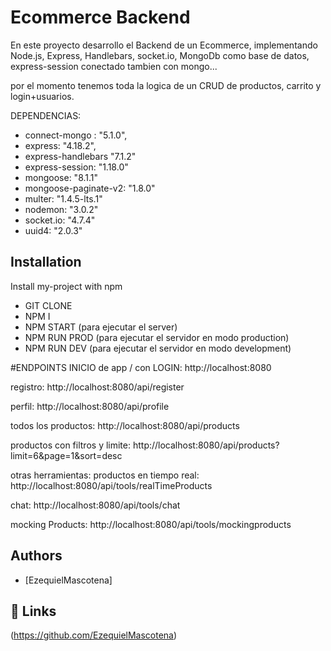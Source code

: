 
# Ecommerce Backend
En este proyecto desarrollo el Backend de un Ecommerce, implementando Node.js, Express, Handlebars, socket.io, MongoDb como base de datos, express-session conectado tambien con mongo...

por el momento tenemos toda la logica de un CRUD de productos, carrito y login+usuarios.


DEPENDENCIAS:
- connect-mongo : "5.1.0",
- express: "4.18.2",
- express-handlebars "7.1.2"
- express-session: "1.18.0"
- mongoose: "8.1.1"
- mongoose-paginate-v2: "1.8.0"
- multer: "1.4.5-lts.1"
- nodemon: "3.0.2"
- socket.io: "4.7.4"
- uuid4: "2.0.3"


## Installation

Install my-project with npm

- GIT CLONE
- NPM I
- NPM START (para ejecutar el server)
- NPM RUN PROD (para ejecutar el servidor en modo production)
- NPM RUN DEV (para ejecutar el servidor en modo development)

#ENDPOINTS
INICIO de app / con LOGIN:  http://localhost:8080

registro: http://localhost:8080/api/register

perfil: http://localhost:8080/api/profile

todos los productos: http://localhost:8080/api/products

productos con filtros y limite: http://localhost:8080/api/products?limit=6&page=1&sort=desc


otras herramientas:
productos en tiempo real: http://localhost:8080/api/tools/realTimeProducts

chat: http://localhost:8080/api/tools/chat

mocking Products: http://localhost:8080/api/tools/mockingproducts

## Authors

- [EzequielMascotena]


## 🔗 Links
(https://github.com/EzequielMascotena)